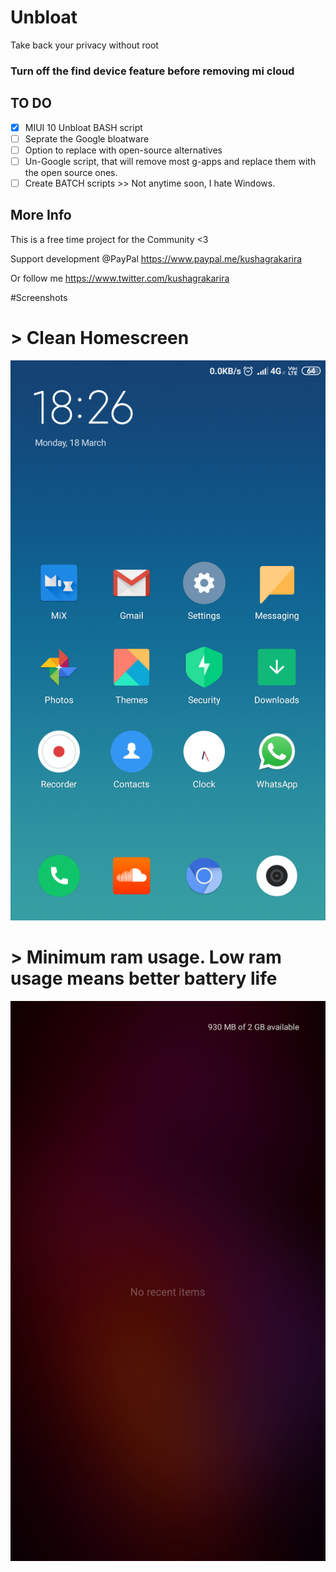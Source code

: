 # Unbloat
Take back your privacy without root

### Turn off the find device feature before removing mi cloud

## TO DO
- [x] MIUI 10 Unbloat BASH script
- [ ] Seprate the Google bloatware
- [ ] Option to replace with open-source alternatives
- [ ] Un-Google script, that will remove most g-apps and replace them with the open source ones.
- [ ] Create BATCH scripts >> Not anytime soon, I hate Windows.

## More Info
This is a free time project for the Community <3

Support development @PayPal
https://www.paypal.me/kushagrakarira

Or follow me https://www.twitter.com/kushagrakarira

#Screenshots
# > Clean Homescreen
![Screenshot](/Screenshot_2019-03-18-18-26-54-889_com.miui.home.png)

# > Minimum ram usage. Low ram usage means better battery life
![Screenshot](/Screenshot_2019-03-18-20-56-18-888_com.android.systemui.png)

